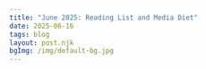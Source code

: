 ```yaml
---
title: "June 2025: Reading List and Media Diet"
date: 2025-06-16
tags: blog
layout: post.njk
bgImg: /img/default-bg.jpg
---
```

<br/><br/>
